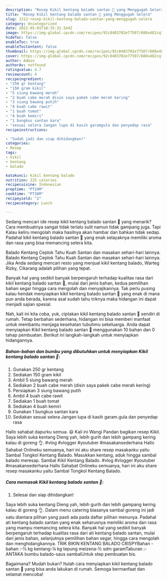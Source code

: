 ```yaml
---
description: "Resep Kikil kentang balado santan 🤗 yang Menggugah Selera"
title: "Resep Kikil kentang balado santan 🤗 yang Menggugah Selera"
slug: 1212-resep-kikil-kentang-balado-santan-yang-menggugah-selera
category: Uncategorized
date: 2022-05-01T18:35:31.544Z
image: https://img-global.cpcdn.com/recipes/92c8403702e77507/680x482cq70/kikil-kentang-balado-santan-foto-resep-utama.jpg
hideToc: false
enableToc: true
enableTocContent: false
thumbnail: https://img-global.cpcdn.com/recipes/92c8403702e77507/680x482cq70/kikil-kentang-balado-santan-foto-resep-utama.jpg
cover: https://img-global.cpcdn.com/recipes/92c8403702e77507/680x482cq70/kikil-kentang-balado-santan-foto-resep-utama.jpg
author: Admin
authorAv: notfound
ratingvalue: 4.7
reviewcount: 4
recipeingredient:
- "250 gr kentang"
- "150 gram kikil"
- "5 siung bawang merah"
- "2 buah cabe merah disin saya pakek cabe merah kering"
- "3 siung bawang putih"
- "4 buah cabe rawit"
- "1 buah tomat"
- "4 buah kemiri"
- "1 bungkus santan kara"
- "sesuai selera Jangan lupa di kasih garamgula dan penyedap rasa"
recipeinstructions:

- "Sudah jadi dan siap dihidangkan!"
categories:
- Resep
tags:
- kikil
- kentang
- balado

katakunci: kikil kentang balado 
nutrition: 225 calories
recipecuisine: Indonesian
preptime: "PT24M"
cooktime: "PT36M"
recipeyield: "2"
recipecategory: Lunch

---
```



Sedang mencari ide resep kikil kentang balado santan 🤗 yang menarik? Cara membuatnya sangat tidak terlalu sulit namun tidak gampang juga. Tapi Kalau keliru mengolah maka hasilnya akan hambar dan bahkan tidak sedap. Padahal kikil kentang balado santan 🤗 yang enak selayaknya memiliki aroma dan rasa yang bisa memancing selera kita.


Balado Kentang Ceplok Tahu Kuah Santan dan masakan sehari-hari lainnya. Balado Kentang Ceplok Tahu Kuah Santan dan masakan sehari-hari lainnya. Jika Anda sedang mencari resto yang menjual kikil kentang balado, Warteg Rizky, Cikarang adalah pilihan yang tepat.

Banyak hal yang sedikit banyak berpengaruh terhadap kualitas rasa dari kikil kentang balado santan 🤗, mulai dari jenis bahan, kedua pemilihan bahan segar hingga cara mengolah dan menyajikannya. Tak perlu pusing kalau hendak menyiapkan kikil kentang balado santan 🤗 yang enak di mana pun anda berada, karena asal sudah tahu triknya maka hidangan ini dapat menjadi sajian spesial.


Nah, kali ini kita coba, yuk, ciptakan kikil kentang balado santan 🤗 sendiri di rumah. Tetap berbahan sederhana, hidangan ini bisa memberi manfaat untuk membantu menjaga kesehatan tubuhmu sekeluarga. Anda dapat menyiapkan Kikil kentang balado santan 🤗 menggunakan 10 bahan dan 0 tahap pembuatan. Berikut ini langkah-langkah untuk menyiapkan hidangannya.

<!--inarticleads1-->

##### Bahan-bahan dan bumbu yang dibutuhkan untuk menyiapkan Kikil kentang balado santan 🤗:

1. Gunakan 250 gr kentang
1. Sediakan 150 gram kikil
1. Ambil 5 siung bawang merah
1. Sediakan 2 buah cabe merah (disin saya pakek cabe merah kering)
1. Persiapkan 3 siung bawang putih
1. Ambil 4 buah cabe rawit
1. Sediakan 1 buah tomat
1. Sediakan 4 buah kemiri
1. Gunakan 1 bungkus santan kara
1. Sediakan sesuai selera Jangan lupa di kasih garam.gula dan penyedap rasa


Hallo sahabat dapurku semua. 😃 Kali ini Wangi Pandan bagikan resep Kikil. Saya lebih suka kentang Dieng yah, lebih gurih dan lebih gampang kering kalau di goreng 👌. #vlog #vlogger #youtuber #masakansederhana Hallo Sahabat Onlineku semuanya, hari ini aku share resep masakanku yaitu Sambal Tongkol Kentang Balado. Masukkan kentang, aduk hingga sambal balado meresap. Sambal Kikil Kentang Balado. #vlog #vlogger #youtuber #masakansederhana Hallo Sahabat Onlineku semuanya, hari ini aku share resep masakanku yaitu Sambal Tongkol Kentang Balado. 

<!--inarticleads2-->

##### Cara memasak Kikil kentang balado santan 🤗:


1. Selesai dan siap dihidangkan!

Saya lebih suka kentang Dieng yah, lebih gurih dan lebih gampang kering kalau di goreng 👌. Dalam menu catering biasanya sambal goreng ini jadi satu diantara pilihan yang pasti ada pada daftar pilihan menunya. Padahal ati kentang balado santan yang enak seharusnya memiliki aroma dan rasa yang mampu memancing selera kita. Banyak hal yang sedikit banyak berpengaruh terhadap kualitas rasa dari ati kentang balado santan, mulai dari jenis bahan, selanjutnya pemilihan bahan segar, hingga cara mengolah dan menghidangkannya. TRIK BIKIN KENTANG BALADO CRISPYBahan - bahan :-½ kg kentang-¼ kg tepung meizena-½ sdm garamTaburan :-ANTAKA bumbu balado-saus sambalUntuk step pembuatan bis. 

Bagaimana? Mudah bukan? Itulah cara menyiapkan kikil kentang balado santan 🤗 yang bisa anda lakukan di rumah. Semoga bermanfaat dan selamat mencoba!
